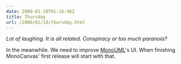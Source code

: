 ```yaml
---
date: 2006-01-18T01:16:46Z
title: Thursday
url: /2006/01/18/thursday.html
---
```


<p><em>Lot of laughing</em><em>. It is all related. Conspiracy or too much paranoia?<br />
</em></p>
<p>In the meanwhile. We need to improve <a target="_blank" title="MonoUML" href="http://www.monouml.org">MonoUML</a>'s UI. When finishing MonoCanvas' first release will start with that.</p>
